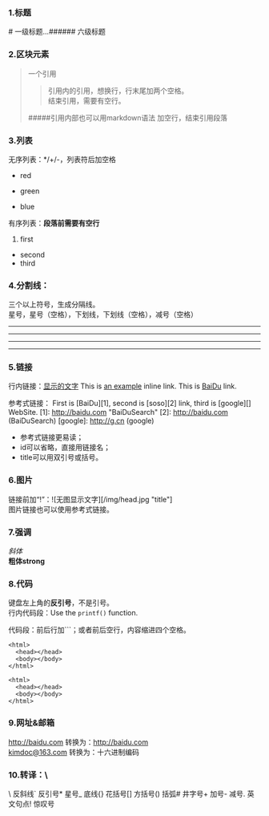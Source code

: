 ### 1.标题
\# 一级标题...\###### 六级标题

### 2.区块元素
>一个引用
>>引用内的引用，想换行，行末尾加两个空格。  
>>结束引用，需要有空行。
>
>#####引用内部也可以用markdown语法
>加空行，结束引用段落

### 3.列表
无序列表：*/+/-，列表符后加空格
* red
+ green
- blue

有序列表：**段落前需要有空行**
1. first
+ second
+ third

### 4.分割线：
三个以上符号，生成分隔线。  
星号，星号（空格），下划线，下划线（空格），减号（空格）
***
* * *
- - -
_ _ _

### 5.链接
行内链接：[显示的文字](link "title")
This is [an example](http://example.com/ "Title") inline link.
This is [BaiDu](http://baidu.com "abc") link.

参考式链接：
First is [BaiDu][1], second is [soso][2] link, third is [google][] WebSite.
[1]: http://baidu.com "BaiDuSearch"
[2]: http://baidu.com (BaiDuSearch)
[google]: http://g.cn (google)
* 参考式链接更易读；
* id可以省略，直接用链接名；
* title可以用双引号或括号。

### 6.图片
链接前加“!”：![无图显示文字][/img/head.jpg "title"]  
图片链接也可以使用参考式链接。

### 7.强调
*斜体*  
**粗体strong**

### 8.代码
键盘左上角的**反引号**，不是引号。  
行内代码段：Use the `printf()` function.  

代码段：前后行加```；或者前后空行，内容缩进四个空格。
```
<html>
  <head></head>
  <body></body>
</html>
```

    <html>
      <head></head>
      <body></body>
    </html>

### 9.网址&邮箱
<http://baidu.com>
转换为：<a href="http://baidu.com">http://baidu.com</a>  
<kimdoc@163.com>
转换为：十六进制编码

### 10.转译：\
\ 反斜线` 反引号* 星号_ 底线{} 花括号[] 方括号() 括弧# 井字号+ 加号- 减号. 英文句点! 惊叹号

